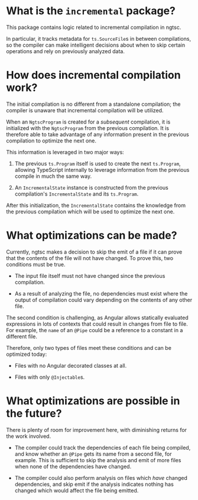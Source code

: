# What is the `incremental` package?

This package contains logic related to incremental compilation in ngtsc.

In particular, it tracks metadata for `ts.SourceFile`s in between compilations, so the compiler can make intelligent decisions about when to skip certain operations and rely on previously analyzed data.

# How does incremental compilation work?

The initial compilation is no different from a standalone compilation; the compiler is unaware that incremental compilation will be utilized.

When an `NgtscProgram` is created for a _subsequent_ compilation, it is initialized with the `NgtscProgram` from the previous compilation. It is therefore able to take advantage of any information present in the previous compilation to optimize the next one.

This information is leveraged in two major ways:

1) The previous `ts.Program` itself is used to create the next `ts.Program`, allowing TypeScript internally to leverage information from the previous compile in much the same way.

2) An `IncrementalState` instance is constructed from the previous compilation's `IncrementalState` and its `ts.Program`.

After this initialization, the `IncrementalState` contains the knowledge from the previous compilation which will be used to optimize the next one.

# What optimizations can be made?

Currently, ngtsc makes a decision to skip the emit of a file if it can prove that the contents of the file will not have changed. To prove this, two conditions must be true.

* The input file itself must not have changed since the previous compilation.

* As a result of analyzing the file, no dependencies must exist where the output of compilation could vary depending on the contents of any other file.

The second condition is challenging, as Angular allows statically evaluated expressions in lots of contexts that could result in changes from file to file. For example, the `name` of an `@Pipe` could be a reference to a constant in a different file.

Therefore, only two types of files meet these conditions and can be optimized today:

* Files with no Angular decorated classes at all.

* Files with only `@Injectable`s.

# What optimizations are possible in the future?

There is plenty of room for improvement here, with diminishing returns for the work involved.

* The compiler could track the dependencies of each file being compiled, and know whether an `@Pipe` gets its name from a second file, for example. This is sufficient to skip the analysis and emit of more files when none of the dependencies have changed.

* The compiler could also perform analysis on files which _have_ changed dependencies, and skip emit if the analysis indicates nothing has changed which would affect the file being emitted.
